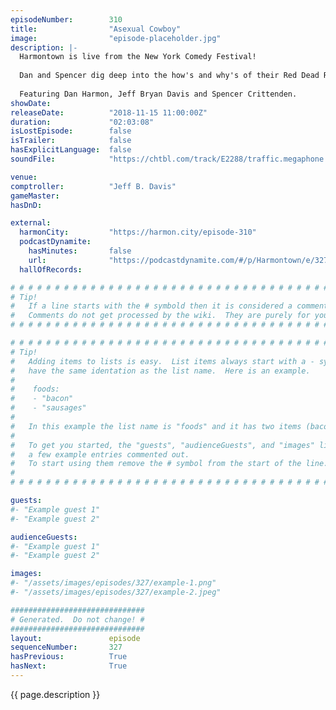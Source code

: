 ```yaml
---
episodeNumber:        310
title:                "Asexual Cowboy"
image:                "episode-placeholder.jpg"
description: |-
  Harmontown is live from the New York Comedy Festival!
  
  Dan and Spencer dig deep into the how's and why's of their Red Dead Redemption 2 addictions, Jeff is sober. Crescendoing in a panel of three audience members talking shop with Dan, therapy shop.
  
  Featuring Dan Harmon, Jeff Bryan Davis and Spencer Crittenden.
showDate:             
releaseDate:          "2018-11-15 11:00:00Z"
duration:             "02:03:08"
isLostEpisode:        false
isTrailer:            false
hasExplicitLanguage:  false
soundFile:            "https://chtbl.com/track/E2288/traffic.megaphone.fm/STA6705652686.mp3?updated=1596579071"

venue:                
comptroller:          "Jeff B. Davis"
gameMaster:           
hasDnD:               

external:
  harmonCity:         "https://harmon.city/episode-310"
  podcastDynamite:
    hasMinutes:       false
    url:              "https://podcastdynamite.com/#/p/Harmontown/e/327/310"
  hallOfRecords:      

# # # # # # # # # # # # # # # # # # # # # # # # # # # # # # # # # # # # # # # # # # # # #
# Tip!
#   If a line starts with the # symbold then it is considered a comment.
#   Comments do not get processed by the wiki.  They are purely for your information.
# # # # # # # # # # # # # # # # # # # # # # # # # # # # # # # # # # # # # # # # # # # # #

# # # # # # # # # # # # # # # # # # # # # # # # # # # # # # # # # # # # # # # # # # # # #
# Tip!
#   Adding items to lists is easy.  List items always start with a - symbol and have
#   have the same identation as the list name.  Here is an example.
#
#    foods:
#    - "bacon"
#    - "sausages"
#
#   In this example the list name is "foods" and it has two items (bacon, and sausages).
#
#   To get you started, the "guests", "audienceGuests", and "images" lists below have
#   a few example entries commented out.
#   To start using them remove the # symbol from the start of the line.
#
# # # # # # # # # # # # # # # # # # # # # # # # # # # # # # # # # # # # # # # # # # # # #

guests:
#- "Example guest 1"
#- "Example guest 2"

audienceGuests:
#- "Example guest 1"
#- "Example guest 2"

images:
#- "/assets/images/episodes/327/example-1.png"
#- "/assets/images/episodes/327/example-2.jpeg"

##############################
# Generated.  Do not change! #
##############################
layout:               episode
sequenceNumber:       327
hasPrevious:          True
hasNext:              True
---
```


<!-- The episode description will be rendered here -->
{{ page.description }}

<!-- Add your content BELOW here -->
<!-- vvvvvvvvvvvvvvvvvvvvvvvvvvv -->




<!-- ^^^^^^^^^^^^^^^^^^^^^^^^^^^ -->
<!-- Add your content ABOVE here -->

<!-- The episode gallery will be rendered here -->